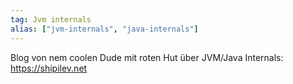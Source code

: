 ```yaml
---
tag: Jvm internals
alias: ["jvm-internals", "java-internals"]
---
```


Blog von nem coolen Dude mit roten Hut über JVM/Java Internals: https://shipilev.net
